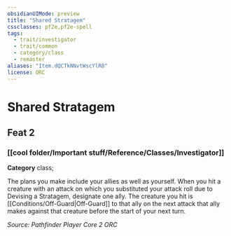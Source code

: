 ```yaml
---
obsidianUIMode: preview
title: "Shared Stratagem"
cssclasses: pf2e,pf2e-spell
tags:
  - trait/investigator
  - trait/common
  - category/class
  - remaster
aliases: "Item.dQCTkNNvtWscYlR8"
license: ORC
---
```

# Shared Stratagem
## Feat 2
### [[cool folder/Important stuff/Reference/Classes/Investigator]]

**Category** class; 




The plans you make include your allies as well as yourself. When you hit a creature with an attack on which you substituted your attack roll due to Devising a Stratagem, designate one ally. The creature you hit is [[Conditions/Off-Guard|Off-Guard]] to that ally on the next attack that ally makes against that creature before the start of your next turn.

*Source: Pathfinder Player Core 2*
*ORC*